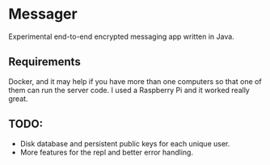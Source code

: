 # Messager
Experimental end-to-end encrypted messaging app written in Java. 

## Requirements
Docker, and it may help if you have more than one computers so that one of them can run the server code. I used a Raspberry Pi and it worked really great. 

## TODO: 
- Disk database and persistent public keys for each unique user.
- More features for the repl and better error handling. 

